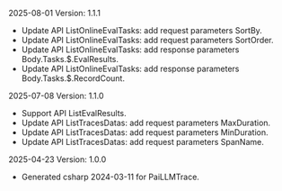 2025-08-01 Version: 1.1.1
- Update API ListOnlineEvalTasks: add request parameters SortBy.
- Update API ListOnlineEvalTasks: add request parameters SortOrder.
- Update API ListOnlineEvalTasks: add response parameters Body.Tasks.$.EvalResults.
- Update API ListOnlineEvalTasks: add response parameters Body.Tasks.$.RecordCount.


2025-07-08 Version: 1.1.0
- Support API ListEvalResults.
- Update API ListTracesDatas: add request parameters MaxDuration.
- Update API ListTracesDatas: add request parameters MinDuration.
- Update API ListTracesDatas: add request parameters SpanName.


2025-04-23 Version: 1.0.0
- Generated csharp 2024-03-11 for PaiLLMTrace.


